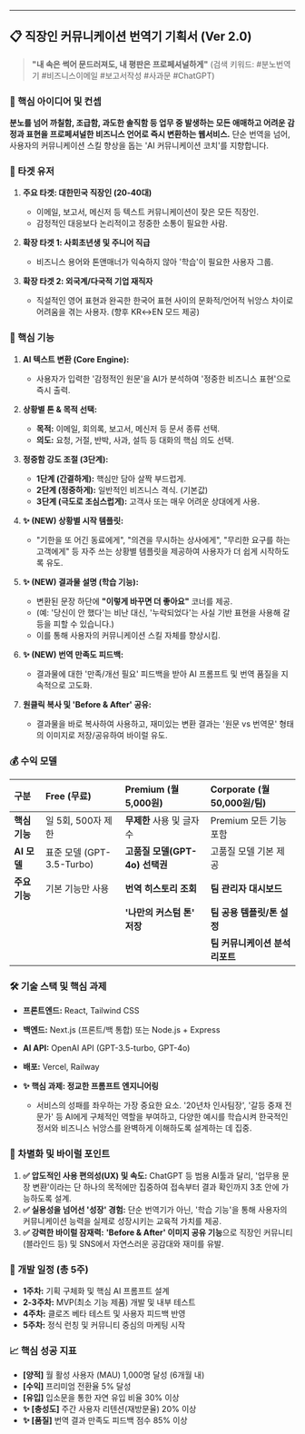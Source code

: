 ---

## 📋 직장인 커뮤니케이션 번역기 기획서 (Ver 2.0)

> **"내 속은 썩어 문드러져도, 내 평판은 프로페셔널하게"**
> (검색 키워드: #분노번역기 #비즈니스이메일 #보고서작성 #사과문 #ChatGPT)

### 🎯 핵심 아이디어 및 컨셉

**분노를 넘어 까칠함, 조급함, 과도한 솔직함 등 업무 중 발생하는 모든 애매하고 어려운 감정과 표현을 프로페셔널한 비즈니스 언어로 즉시 변환하는 웹서비스.** 단순 번역을 넘어, 사용자의 커뮤니케이션 스킬 향상을 돕는 'AI 커뮤니케이션 코치'를 지향합니다.

### 👥 타겟 유저

1.  **주요 타겟: 대한민국 직장인 (20-40대)**
    * 이메일, 보고서, 메신저 등 텍스트 커뮤니케이션이 잦은 모든 직장인.
    * 감정적인 대응보다 논리적이고 정중한 소통이 필요한 사람.

2.  **확장 타겟 1: 사회초년생 및 주니어 직급**
    * 비즈니스 용어와 톤앤매너가 익숙하지 않아 '학습'이 필요한 사용자 그룹.

3.  **확장 타겟 2: 외국계/다국적 기업 재직자**
    * 직설적인 영어 표현과 완곡한 한국어 표현 사이의 문화적/언어적 뉘앙스 차이로 어려움을 겪는 사용자. (향후 KR↔EN 모드 제공)

### 🔧 핵심 기능

1.  **AI 텍스트 변환 (Core Engine):**
    * 사용자가 입력한 '감정적인 원문'을 AI가 분석하여 '정중한 비즈니스 표현'으로 즉시 출력.

2.  **상황별 톤 & 목적 선택:**
    * **목적:** 이메일, 회의록, 보고서, 메신저 등 문서 종류 선택.
    * **의도:** 요청, 거절, 반박, 사과, 설득 등 대화의 핵심 의도 선택.

3.  **정중함 강도 조절 (3단계):**
    * **1단계 (간결하게):** 핵심만 담아 살짝 부드럽게.
    * **2단계 (정중하게):** 일반적인 비즈니스 격식. (기본값)
    * **3단계 (극도로 조심스럽게):** 고객사 또는 매우 어려운 상대에게 사용.

4.  **✨ (NEW) 상황별 시작 템플릿:**
    * "기한을 또 어긴 동료에게", "의견을 무시하는 상사에게", "무리한 요구를 하는 고객에게" 등 자주 쓰는 상황별 템플릿을 제공하여 사용자가 더 쉽게 시작하도록 유도.

5.  **✨ (NEW) 결과물 설명 (학습 기능):**
    * 변환된 문장 하단에 **"이렇게 바꾸면 더 좋아요"** 코너를 제공.
    * (예: '당신이 안 했다'는 비난 대신, '누락되었다'는 사실 기반 표현을 사용해 갈등을 피할 수 있습니다.)
    * 이를 통해 사용자의 커뮤니케이션 스킬 자체를 향상시킴.

6.  **✨ (NEW) 번역 만족도 피드백:**
    * 결과물에 대한 '만족/개선 필요' 피드백을 받아 AI 프롬프트 및 번역 품질을 지속적으로 고도화.

7.  **원클릭 복사 및 'Before & After' 공유:**
    * 결과물을 바로 복사하여 사용하고, 재미있는 변환 결과는 '원문 vs 번역문' 형태의 이미지로 저장/공유하여 바이럴 유도.

### 💰 수익 모델

| 구분 | **Free (무료)** | **Premium (월 5,000원)** | **Corporate (월 50,000원/팀)** |
| :--- | :--- | :--- | :--- |
| **핵심 기능** | 일 5회, 500자 제한 | **무제한** 사용 및 글자 수 | Premium 모든 기능 포함 |
| **AI 모델** | 표준 모델 (GPT-3.5-Turbo) | **고품질 모델(GPT-4o) 선택권** | 고품질 모델 기본 제공 |
| **주요 기능** | 기본 기능만 사용 | **번역 히스토리 조회** | **팀 관리자 대시보드** |
| | | **'나만의 커스텀 톤' 저장** | **팀 공용 템플릿/톤 설정** |
| | | | **팀 커뮤니케이션 분석 리포트** |

### 🛠️ 기술 스택 및 핵심 과제

* **프론트엔드:** React, Tailwind CSS
* **백엔드:** Next.js (프론트/백 통합) 또는 Node.js + Express
* **AI API:** OpenAI API (GPT-3.5-turbo, GPT-4o)
* **배포:** Vercel, Railway

* **✨ 핵심 과제: 정교한 프롬프트 엔지니어링**
    * 서비스의 성패를 좌우하는 가장 중요한 요소. '20년차 인사팀장', '갈등 중재 전문가' 등 AI에게 구체적인 역할을 부여하고, 다양한 예시를 학습시켜 한국적인 정서와 비즈니스 뉘앙스를 완벽하게 이해하도록 설계하는 데 집중.

### 🚀 차별화 및 바이럴 포인트

1.  **✅ 압도적인 사용 편의성(UX) 및 속도:** ChatGPT 등 범용 AI툴과 달리, '업무용 문장 변환'이라는 단 하나의 목적에만 집중하여 접속부터 결과 확인까지 3초 안에 가능하도록 설계.
2.  **✅ 실용성을 넘어선 '성장' 경험:** 단순 번역기가 아닌, '학습 기능'을 통해 사용자의 커뮤니케이션 능력을 실제로 성장시키는 교육적 가치를 제공.
3.  **✅ 강력한 바이럴 잠재력:** **'Before & After' 이미지 공유 기능**으로 직장인 커뮤니티(블라인드 등) 및 SNS에서 자연스러운 공감대와 재미를 유발.

### 📅 개발 일정 (총 5주)

* **1주차:** 기획 구체화 및 핵심 AI 프롬프트 설계
* **2-3주차:** MVP(최소 기능 제품) 개발 및 내부 테스트
* **4주차:** 클로즈 베타 테스트 및 사용자 피드백 반영
* **5주차:** 정식 런칭 및 커뮤니티 중심의 마케팅 시작

### 📈 핵심 성공 지표

* **[양적]** 월 활성 사용자 (MAU) 1,000명 달성 (6개월 내)
* **[수익]** 프리미엄 전환율 5% 달성
* **[유입]** 입소문을 통한 자연 유입 비율 30% 이상
* **✨ [충성도]** 주간 사용자 리텐션(재방문율) 20% 이상
* **✨ [품질]** 번역 결과 만족도 피드백 점수 85% 이상